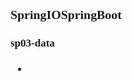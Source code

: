 <span  style="font-family: Simsun,serif; font-size: 17px; ">

### SpringIOSpringBoot

#### sp03-data

- 

</span>